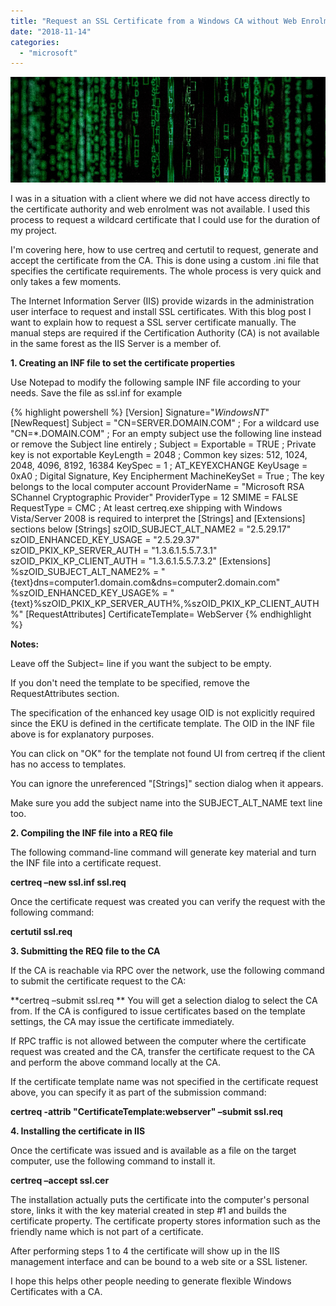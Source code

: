 ```yaml
---
title: "Request an SSL Certificate from a Windows CA without Web Enrolment"
date: "2018-11-14"
categories: 
  - "microsoft"
---
```


![](images/111418_2035_RequestanSS1.png)

I was in a situation with a client where we did not have access directly to the certificate authority and web enrolment was not available. I used this process to request a wildcard certificate that I could use for the duration of my project.

I'm covering here, how to use certreq and certutil to request, generate and accept the certificate from the CA. This is done using a custom .ini file that specifies the certificate requirements. The whole process is very quick and only takes a few moments.

The Internet Information Server (IIS) provide wizards in the administration user interface to request and install SSL certificates. With this blog post I want to explain how to request a SSL server certificate manually. The manual steps are required if the Certification Authority (CA) is not available in the same forest as the IIS Server is a member of. 

**1. Creating an INF file to set the certificate properties**

Use Notepad to modify the following sample INF file according to your needs. Save the file as ssl.inf for example

{% highlight powershell %} 
[Version] 
Signature="$Windows NT$" 
[NewRequest] 
Subject = "CN=SERVER.DOMAIN.COM" ; For a wildcard use "CN=*.DOMAIN.COM" 
; For an empty subject use the following line instead or remove the Subject line entirely 
; Subject = 
Exportable = TRUE ; Private key is not exportable 
KeyLength = 2048 ; Common key sizes: 512, 1024, 2048, 4096, 8192, 16384 
KeySpec = 1 ; AT_KEYEXCHANGE 
KeyUsage = 0xA0 ; Digital Signature, Key Encipherment 
MachineKeySet = True ; The key belongs to the local computer account 
ProviderName = "Microsoft RSA SChannel Cryptographic Provider" 
ProviderType = 12 
SMIME = FALSE 
RequestType = CMC ; At least certreq.exe shipping with Windows Vista/Server 2008 is required to interpret the [Strings] and [Extensions] sections below 
[Strings] 
szOID_SUBJECT_ALT_NAME2 = "2.5.29.17" 
szOID_ENHANCED_KEY_USAGE = "2.5.29.37" 
szOID_PKIX_KP_SERVER_AUTH = "1.3.6.1.5.5.7.3.1" 
szOID_PKIX_KP_CLIENT_AUTH = "1.3.6.1.5.5.7.3.2" 
[Extensions] 
%szOID_SUBJECT_ALT_NAME2% = "{text}dns=computer1.domain.com&dns=computer2.domain.com" 
%szOID_ENHANCED_KEY_USAGE% = "{text}%szOID_PKIX_KP_SERVER_AUTH%,%szOID_PKIX_KP_CLIENT_AUTH%" 
[RequestAttributes] 
CertificateTemplate= WebServer
{% endhighlight %}

**Notes:**

Leave off the Subject= line if you want the subject to be empty.

If you don't need the template to be specified, remove the RequestAttributes section.

The specification of the enhanced key usage OID is not explicitly required since the EKU is defined in the certificate template. The OID in the INF file above is for explanatory purposes.

You can click on "OK" for the template not found UI from certreq if the client has no access to templates.

You can ignore the unreferenced "[Strings]" section dialog when it appears.

Make sure you add the subject name into the SUBJECT_ALT_NAME text line too.

**2. Compiling the INF file into a REQ file**

The following command-line command will generate key material and turn the INF file into a certificate request.

**certreq –new ssl.inf ssl.req**

Once the certificate request was created you can verify the request with the following command:

**certutil ssl.req**

**3. Submitting the REQ file to the CA**

If the CA is reachable via RPC over the network, use the following command to submit the certificate request to the CA:

**certreq –submit ssl.req
**
You will get a selection dialog to select the CA from. If the CA is configured to issue certificates based on the template settings, the CA may issue the certificate immediately.

If RPC traffic is not allowed between the computer where the certificate request was created and the CA, transfer the certificate request to the CA and perform the above command locally at the CA.

If the certificate template name was not specified in the certificate request above, you can specify it as part of the submission command:

**certreq -attrib "CertificateTemplate:webserver" –submit ssl.req**

**4. Installing the certificate in IIS**

Once the certificate was issued and is available as a file on the target computer, use the following command to install it.

**certreq –accept ssl.cer**

The installation actually puts the certificate into the computer's personal store, links it with the key material created in step #1 and builds the certificate property. The certificate property stores information such as the friendly name which is not part of a certificate.

After performing steps 1 to 4 the certificate will show up in the IIS management interface and can be bound to a web site or a SSL listener.

I hope this helps other people needing to generate flexible Windows Certificates with a CA.

